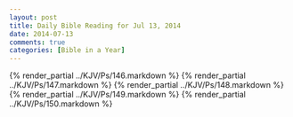 ```yaml
---
layout: post
title: Daily Bible Reading for Jul 13, 2014
date: 2014-07-13
comments: true
categories: [Bible in a Year]
---
```

{% render_partial ../KJV/Ps/146.markdown %}
{% render_partial ../KJV/Ps/147.markdown %}
{% render_partial ../KJV/Ps/148.markdown %}
{% render_partial ../KJV/Ps/149.markdown %}
{% render_partial ../KJV/Ps/150.markdown %}
